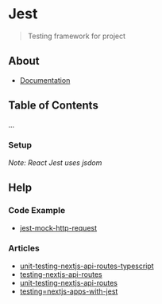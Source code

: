 # Jest
> Testing framework for project

## About

- [Documentation](https://jestjs.io/docs/getting-started)

## Table of Contents

...

### Setup

*Note: React Jest uses jsdom*

## Help

### Code Example
- [jest-mock-http-request](https://github.com/blues/sparrow-reference-web-app/blob/0a0c26c6e0db042b85861846defe621af999d936/src/pages/api/gateways/%5BgatewayUID%5D.ts)

### Articles
- [unit-testing-nextjs-api-routes-typescript](https://itnext.io/how-to-unit-test-next-js-api-routes-with-typescript-ec1146b4b9b3)
- [testing-nextjs-api-routes](https://sniki.dev/blog/testing-nextjs-api)
- [unit-testing-nextjs-api-routes](https://seanconnolly.dev/unit-testing-nextjs-api-routes)
- [testing=nextjs-apps-with-jest](https://blog.logrocket.com/testing-next-js-apps-jest/)

